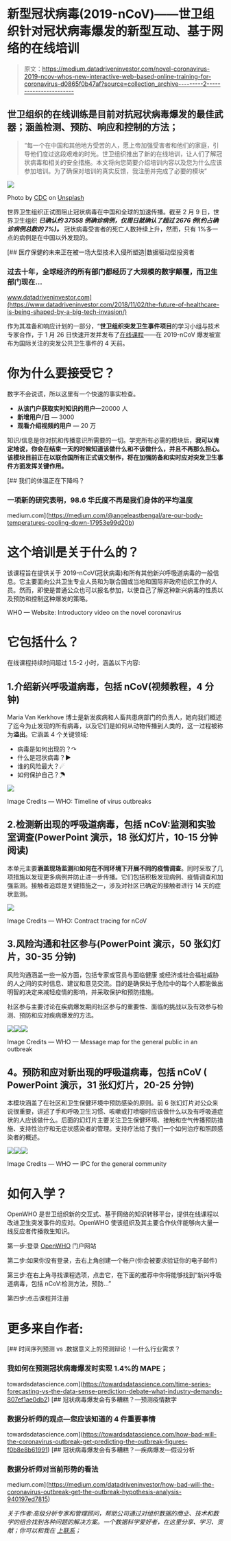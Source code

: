 # 新型冠状病毒(2019-nCoV)——世卫组织针对冠状病毒爆发的新型互动、基于网络的在线培训

> 原文：<https://medium.datadriveninvestor.com/novel-coronavirus-2019-ncov-whos-new-interactive-web-based-online-training-for-coronavirus-d0865f0b47af?source=collection_archive---------2----------------------->

## 世卫组织的在线训练是目前对抗冠状病毒爆发的最佳武器；涵盖检测、预防、响应和控制的方法；

> “每一个在中国和其他地方受苦的人，愿上帝加强受害者和他们的家庭，引导他们度过这段艰难的时光。世卫组织推出了新的在线培训，让人们了解冠状病毒和相关的安全措施。本文将向您简要介绍培训内容以及您为什么应该参加培训。为了确保对培训的真实反馈，我注册并完成了必要的模块”

![](img/c23af497a226bbadff4465b289937e48.png)

Photo by [CDC](https://unsplash.com/@cdc?utm_source=medium&utm_medium=referral) on [Unsplash](https://unsplash.com?utm_source=medium&utm_medium=referral)

世界卫生组织正试图阻止冠状病毒在中国和全球的加速传播。截至 2 月 9 日，世界卫生组织 ***已确认约 37558 例确诊病例，仅周日就确认了超过 2676 例(约占确诊病例总数的 7%)。*** 冠状病毒受害者的死亡人数持续上升，然而，只有 1%多一点的病例是在中国以外发现的。

[](https://www.datadriveninvestor.com/2018/11/02/the-future-of-healthcare-is-being-shaped-by-a-big-tech-invasion/) [## 医疗保健的未来正在被一场大型技术入侵所塑造|数据驱动型投资者

### 过去十年，全球经济的所有部门都经历了大规模的数字颠覆，而卫生部门现在…

www.datadriveninvestor.com](https://www.datadriveninvestor.com/2018/11/02/the-future-of-healthcare-is-being-shaped-by-a-big-tech-invasion/) 

作为其准备和响应计划的一部分，“**世卫组织突发卫生事件项目**的学习小组与技术专家合作，于 1 月 26 日快速开发并发布了[在线课程](https://openwho.org/courses/introduction-to-ncov)——在 2019-nCoV 爆发被宣布为国际关注的突发公共卫生事件的 4 天前。

# 你为什么要接受它？

数字不会说谎，所以这里有一个快速的事实检查。

*   **从该门户获取实时知识的用户**—20000 人
*   **新增用户/日** — 3000
*   **观看介绍视频的用户** — 20 万

知识/信息是你对抗和传播意识所需要的一切。学完所有必需的模块后，**我可以肯定地说，你会在结束一天的时候知道该做什么和不该做什么，并且不再那么担心。该模块目前正在以联合国所有正式语文制作，将在加强防备和实时应对突发卫生事件方面发挥关键作用。**

[](https://medium.com/@angeleastbengal/are-our-body-temperatures-cooling-down-17953e99d20b) [## 我们的体温正在下降吗？

### 一项新的研究表明，98.6 华氏度不再是我们身体的平均温度

medium.com](https://medium.com/@angeleastbengal/are-our-body-temperatures-cooling-down-17953e99d20b) 

# 这个培训是关于什么的？

该课程旨在提供关于 2019-nCoV(冠状病毒)和所有其他新兴呼吸道病毒的一般信息。它主要面向公共卫生专业人员和为联合国或当地和国际非政府组织工作的人员。然而，即使是普通公众也可以报名参加，以使自己了解这种新兴病毒的性质以及预防和控制这种爆发的策略。

WHO — Website: Introductory video on the novel coronavirus

# 它包括什么？

在线课程持续时间超过 1.5-2 小时，涵盖以下内容:

## 1.介绍新兴呼吸道病毒，包括 nCoV(视频教程，4 分钟)

Maria Van Kerkhove 博士是新发疾病和人畜共患病部门的负责人，她向我们概述了迄今为止发现的所有病毒，以及它们是如何从动物传播到人类的，这一过程被称为**溢出**。它涵盖 4 个关键领域:

*   病毒是如何出现的？↷
*   什么是冠状病毒？▶
*   谁的风险最大？☄
*   如何保护自己？☂

![](img/0fd143875b23497b3fa7495ef5ad98ca.png)

Image Credits — WHO: Timeline of virus outbreaks

## 2.**检测新出现的呼吸道病毒，包括 nCoV:监测和实验室调查(PowerPoint 演示，18 张幻灯片，10-15 分钟阅读)**

本单元主要**涵盖现场监测**和**如何在不同环境下开展不同的疫情调查**。同时采取了几项措施以发现更多病例并防止进一步传播。它们包括积极发现病例、疫情调查和加强监测。接触者追踪是关键措施之一，涉及对社区已确定的接触者进行 14 天的症状监测。

![](img/f655b709fe91a75b31ec9da890dbc388.png)

Image Credits — WHO: Contract tracing for nCoV

## 3.风险沟通和社区参与(PowerPoint 演示，50 张幻灯片，30-35 分钟)

风险沟通涵盖一些一般方面，包括专家或官员与面临健康
或经济或社会福祉威胁的人之间的实时信息、建议和意见交流。目的是确保处于危险中的每个人都能做出明智的决定来减轻疫情的影响，并采取保护和预防措施。

社区参与主要讨论在疾病爆发期间社区参与的重要性、面临的挑战以及有效参与检测、预防和应对疾病爆发的方法。

![](img/e716dc1869f0cfaa01fdf692c110c16a.png)![](img/b9dc86217b33c54363da5a155d4d75c4.png)![](img/12ff4a1005acea870defe9b0be09db33.png)

Image Credits — WHO — Message map for the general public in an outbreak

## **4。预防和应对新出现的呼吸道病毒，包括 nCoV (** PowerPoint **演示，31 张幻灯片，20-25 分钟)**

本模块涵盖了在社区和卫生保健环境中预防感染的原则。前 6 张幻灯片对公众来说很重要，讲述了手和呼吸卫生习惯、咳嗽或打喷嚏时应该做什么以及有呼吸道症状的人应该做什么。后面的幻灯片主要关注卫生保健环境、接触和空气传播预防措施、支持性治疗和无症状感染者的管理。支持疗法给了我们一个如何治疗和照顾感染者的概述。

![](img/7e7fd4573c0972910cdd2a7b8f45cdf8.png)![](img/d91a8384b797d58d7fa64e203515772a.png)![](img/86055df15db97edbc154c5bb0fb507e2.png)

Image Credits — WHO — IPC for the general community

# 如何入学？

OpenWHO 是世卫组织新的交互式、基于网络的知识转移平台，提供在线课程以改进卫生突发事件的应对。OpenWHO 使该组织及其主要合作伙伴能够向大量一线反应者传播救生知识。

第一步:登录 [OpenWHO](https://openwho.org/) 门户网站

第二步:如果你没有登录，去右上角创建一个帐户(你会被要求验证你的电子邮件)

第三步:在右上角寻找课程选项，点击它，在下面的推荐中你将能够找到“新兴呼吸道病毒，包括 nCoV:检测方法，预防…”

第四步:点击课程并注册

# 更多来自作者:

[](https://towardsdatascience.com/time-series-forecasting-vs-the-data-sense-prediction-debate-what-industry-demands-807ef1ae0db2) [## 时间序列预测 vs .数据意义上的预测辩论！—什么行业需求？

### 我如何在预测冠状病毒爆发时实现 1.4%的 MAPE；

towardsdatascience.com](https://towardsdatascience.com/time-series-forecasting-vs-the-data-sense-prediction-debate-what-industry-demands-807ef1ae0db2) [](https://towardsdatascience.com/how-bad-will-the-coronavirus-outbreak-get-predicting-the-outbreak-figures-f0b8e8b61991) [## 冠状病毒爆发会有多糟糕？—预测疫情数字

### 数据分析师的观点—您应该知道的 4 件重要事情

towardsdatascience.com](https://towardsdatascience.com/how-bad-will-the-coronavirus-outbreak-get-predicting-the-outbreak-figures-f0b8e8b61991) [](https://medium.com/datadriveninvestor/how-bad-will-the-coronavirus-outbreak-get-the-outbreak-hypothesis-analysis-940197ed7815) [## 冠状病毒爆发会有多糟糕？—疾病爆发—假设分析

### 数据分析师对当前形势的看法

medium.com](https://medium.com/datadriveninvestor/how-bad-will-the-coronavirus-outbreak-get-the-outbreak-hypothesis-analysis-940197ed7815) 

*关于作者:高级分析专家和管理顾问，帮助公司通过对组织数据的商业、技术和数学的组合找到各种问题的解决方案。一个数据科学爱好者，在这里分享、学习、贡献；你可以和我在* [*上联系*](https://www.linkedin.com/in/angel-das-9532bb12a/)*；*